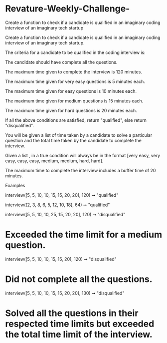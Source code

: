 # Revature-Weekly-Challenge-
Create a function to check if a candidate is qualified in an imaginary coding interview of an imaginary tech startup

Create a function to check if a candidate is qualified in an imaginary coding interview of an imaginary tech startup.


The criteria for a candidate to be qualified in the coding interview is:


	
The candidate should have complete all the questions.
	
The maximum time given to complete the interview is 120 minutes.
	
The maximum time given for very easy questions is 5 minutes each.
	
The maximum time given for easy questions is 10 minutes each.
	
The maximum time given for medium questions is 15 minutes each.
	
The maximum time given for hard questions is 20 minutes each.


If all the above conditions are satisfied, return "qualified", else return "disqualified".

You will be given a list of time taken by a candidate to solve a particular question and the total time taken by the candidate to complete the interview.

Given a list , in a true condition will always be in the format [very easy, very easy, easy, easy, medium, medium, hard, hard].

The maximum time to complete the interview includes a buffer time of 20 minutes.

Examples


interview([5, 5, 10, 10, 15, 15, 20, 20], 120) ➞ "qualified"

 

interview([2, 3, 8, 6, 5, 12, 10, 18], 64) ➞  "qualified"

 

interview([5, 5, 10, 10, 25, 15, 20, 20], 120) ➞ "disqualified"

# Exceeded the time limit for a medium question.

 

interview([5, 5, 10, 10, 15, 15, 20], 120) ➞ "disqualified"

# Did not complete all the questions.

 

interview([5, 5, 10, 10, 15, 15, 20, 20], 130) ➞ "disqualified"

# Solved all the questions in their respected time limits but exceeded the total time limit of the interview.
